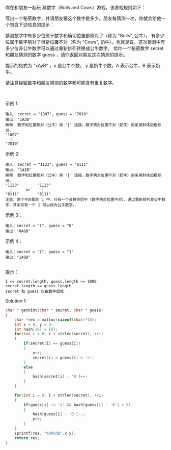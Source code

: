 你在和朋友一起玩 猜数字（Bulls and Cows）游戏，该游戏规则如下：

写出一个秘密数字，并请朋友猜这个数字是多少。朋友每猜测一次，你就会给他一个包含下述信息的提示：

猜测数字中有多少位属于数字和确切位置都猜对了（称为 "Bulls", 公牛），
有多少位属于数字猜对了但是位置不对（称为 "Cows", 奶牛）。也就是说，这次猜测中有多少位非公牛数字可以通过重新排列转换成公牛数字。
给你一个秘密数字 secret 和朋友猜测的数字 guess ，请你返回对朋友这次猜测的提示。

提示的格式为 "xAyB" ，x 是公牛个数， y 是奶牛个数，A 表示公牛，B 表示奶牛。

请注意秘密数字和朋友猜测的数字都可能含有重复数字。

 

示例 1:
```
输入: secret = "1807", guess = "7810"
输出: "1A3B"
解释: 数字和位置都对（公牛）用 '|' 连接，数字猜对位置不对（奶牛）的采用斜体加粗标识。
"1807"
  |
"7810"
```
示例 2:
```
输入: secret = "1123", guess = "0111"
输出: "1A1B"
解释: 数字和位置都对（公牛）用 '|' 连接，数字猜对位置不对（奶牛）的采用斜体加粗标识。
"1123"        "1123"
  |      or     |
"0111"        "0111"
注意，两个不匹配的 1 中，只有一个会算作奶牛（数字猜对位置不对）。通过重新排列非公牛数字，其中仅有一个 1 可以成为公牛数字。
```
示例 3：
```
输入：secret = "1", guess = "0"
输出："0A0B"
```
示例 4：
```
输入：secret = "1", guess = "1"
输出："1A0B"
 
```
提示：
```
1 <= secret.length, guess.length <= 1000
secret.length == guess.length
secret 和 guess 仅由数字组成
```

Solution 1:
```c
char * getHint(char * secret, char * guess)
{
    char *res = malloc(sizeof(char)*10);
    int x = 0, y = 0;
    int hash[10] = {0};
    for(int i = 0; i < strlen(secret); ++i)
    {
        if(secret[i] == guess[i])
        {
            x++;
            secret[i] = guess[i] = 'a';
        }
        else
        {
            hash[secret[i] - '0']++;
        }
    }

    for(int i = 0; i < strlen(secret); ++i)
    {
        if(guess[i] != 'a' && hash[guess[i] - '0'] > 0)
        {
            hash[guess[i] - '0']--;
            y++;
        }
    }
    sprintf(res, "%dA%dB",x,y);
    return res;
}
```
